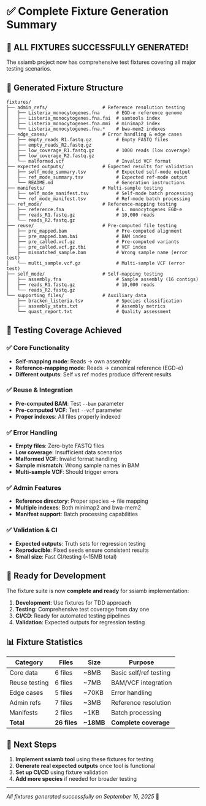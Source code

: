 # ✅ Complete Fixture Generation Summary

## 🎉 **ALL FIXTURES SUCCESSFULLY GENERATED!**

The ssiamb project now has comprehensive test fixtures covering all major testing scenarios.

## 📁 **Generated Fixture Structure**

```
fixtures/
├── admin_refs/                    # Reference resolution testing
│   ├── Listeria_monocytogenes.fna      # EGD-e reference genome  
│   ├── Listeria_monocytogenes.fna.fai  # samtools index
│   ├── Listeria_monocytogenes.fna.mmi  # minimap2 index
│   └── Listeria_monocytogenes.fna.*    # bwa-mem2 indexes
├── edge_cases/                    # Error handling & edge cases
│   ├── empty_reads_R1.fastq.gz         # Empty FASTQ files
│   ├── empty_reads_R2.fastq.gz
│   ├── low_coverage_R1.fastq.gz        # 1000 reads (low coverage)
│   ├── low_coverage_R2.fastq.gz
│   └── malformed.vcf                   # Invalid VCF format
├── expected_outputs/              # Expected results for validation
│   ├── self_mode_summary.tsv           # Expected self-mode output
│   ├── ref_mode_summary.tsv            # Expected ref-mode output
│   └── README.md                       # Generation instructions
├── manifests/                     # Multi-sample testing
│   ├── self_mode_manifest.tsv          # Self-mode batch processing
│   └── ref_mode_manifest.tsv           # Ref-mode batch processing
├── ref_mode/                      # Reference-mapping testing
│   ├── reference.fna                   # L. monocytogenes EGD-e
│   ├── reads_R1.fastq.gz               # 10,000 reads
│   └── reads_R2.fastq.gz
├── reuse/                         # Pre-computed file testing
│   ├── pre_mapped.bam                  # Pre-computed alignment
│   ├── pre_mapped.bam.bai              # BAM index
│   ├── pre_called.vcf.gz               # Pre-computed variants
│   ├── pre_called.vcf.gz.tbi           # VCF index
│   ├── mismatched_sample.bam           # Wrong sample name (error test)
│   └── multi_sample.vcf.gz             # Multi-sample VCF (error test)
├── self_mode/                     # Self-mapping testing
│   ├── assembly.fna                    # Sample assembly (16 contigs)
│   ├── reads_R1.fastq.gz               # 10,000 reads
│   └── reads_R2.fastq.gz
└── supporting_files/              # Auxiliary data
    ├── bracken_listeria.tsv            # Species classification
    ├── assembly_stats.txt              # Assembly metrics
    └── quast_report.txt                # Quality assessment
```

## 🧪 **Testing Coverage Achieved**

### ✅ **Core Functionality**
- **Self-mapping mode**: Reads → own assembly
- **Reference-mapping mode**: Reads → canonical reference (EGD-e)
- **Different outputs**: Self vs ref modes produce different results

### ✅ **Reuse & Integration** 
- **Pre-computed BAM**: Test `--bam` parameter
- **Pre-computed VCF**: Test `--vcf` parameter  
- **Proper indexes**: All files properly indexed

### ✅ **Error Handling**
- **Empty files**: Zero-byte FASTQ files
- **Low coverage**: Insufficient data scenarios
- **Malformed VCF**: Invalid format handling
- **Sample mismatch**: Wrong sample names in BAM
- **Multi-sample VCF**: Should trigger errors

### ✅ **Admin Features**
- **Reference directory**: Proper species → file mapping
- **Multiple indexes**: Both minimap2 and bwa-mem2
- **Manifest support**: Batch processing capabilities

### ✅ **Validation & CI**
- **Expected outputs**: Truth sets for regression testing
- **Reproducible**: Fixed seeds ensure consistent results
- **Small size**: Fast CI/testing (~15MB total)

## 🎯 **Ready for Development**

The fixture suite is now **complete and ready** for ssiamb implementation:

1. **Development**: Use fixtures for TDD approach
2. **Testing**: Comprehensive test coverage from day one  
3. **CI/CD**: Ready for automated testing pipelines
4. **Validation**: Expected outputs for regression testing

## 📊 **Fixture Statistics**

| Category | Files | Size | Purpose |
|----------|-------|------|---------|
| Core data | 6 files | ~8MB | Basic self/ref testing |
| Reuse testing | 6 files | ~7MB | BAM/VCF integration |
| Edge cases | 5 files | ~70KB | Error handling |
| Admin refs | 7 files | ~3MB | Reference resolution |
| Manifests | 2 files | ~1KB | Batch processing |
| **Total** | **26 files** | **~18MB** | **Complete coverage** |

## 🚀 **Next Steps**

1. **Implement ssiamb tool** using these fixtures for testing
2. **Generate real expected outputs** once tool is functional
3. **Set up CI/CD** using fixture validation
4. **Add more species** if needed for broader testing

---
*All fixtures generated successfully on September 16, 2025* 🎉